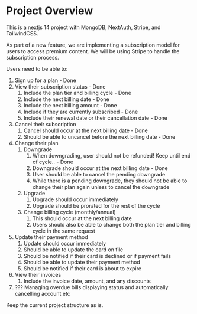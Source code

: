 # Project Overview
This is a nextjs 14 project with MongoDB, NextAuth, Stripe, and TailwindCSS.

As part of a new feature, we are implementing a subscription model for users to access premium content. We will be using Stripe to handle the subscription process.

Users need to be able to:
1. Sign up for a plan - Done
2. View their subscription status - Done
   1. Include the plan tier and billing cycle - Done
   2. Include the next billing date - Done
   3. Include the next billing amount - Done
   4. Include if they are currently subscribed - Done
   5. Include their renewal date or their cancellation date - Done
3. Cancel their subscription
   1. Cancel should occur at the next billing date - Done
   2. Should be able to uncancel before the next billing date - Done
4. Change their plan
   1. Downgrade
      1. When downgrading, user should not be refunded! Keep until end of cycle.. - Done
      2. Downgrade should occur at the next billing date - Done
      3. User should be able to cancel the pending downgrade
      4. While there is a pending downgrade, they should not be able to change their plan again unless to cancel the downgrade
   2. Upgrade
      1. Upgrade should occur immediately
      2. Upgrade should be prorated for the rest of the cycle
   3. Change billing cycle (monthly/annual)
      1. This should occur at the next billing date
      2. Users should also be able to change both the plan tier and billing cycle in the same request
5. Update their payment method
   1. Update should occur immediately
   2. Should be able to update the card on file
   3. Should be notified if their card is declined or if payment fails
   4. Should be able to update their payment method
   5. Should be notified if their card is about to expire
6. View their invoices
   1. Include the invoice date, amount, and any discounts
7. ??? Managing overdue bills displaying status and automatically cancelling account etc

Keep the current project structure as is.
